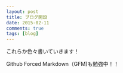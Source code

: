 ```yaml
---
layout: post
title: ブログ開設
date: 2015-02-11
comments: true
tags: [blog]
---
```


これらか色々書いていきます！

Github Forced Markdown（GFM)も勉強中！！
